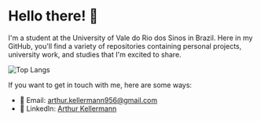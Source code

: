 # Hello there! 👋

I'm a student at the University of Vale do Rio dos Sinos in Brazil. 
Here in my GitHub, you'll find a variety of repositories containing personal projects, university work, and studies that I'm excited to share.

![Top Langs](https://github-readme-stats.vercel.app/api/top-langs/?username=ArthurKellermann&layout=compact&langs_count=4&theme=dark)

If you want to get in touch with me, here are some ways:

- 📧 Email: [arthur.kellermann956@gmail.com](mailto:arthur.kellermann956@gmail.com)
- 🔗 LinkedIn: [Arthur Kellermann](https://www.linkedin.com/in/arthur-kellermann)
